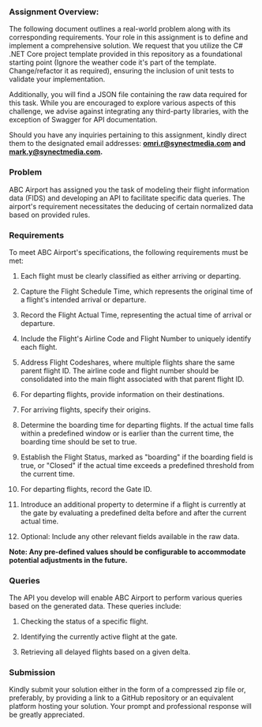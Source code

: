### Assignment Overview:
The following document outlines a real-world problem along with its corresponding requirements. Your role in this assignment is to define and implement a comprehensive solution. We request that you utilize the C# .NET Core project template provided in this repository as a foundational starting point (Ignore the weather code it's part of the template. Change/refactor it as required), ensuring the inclusion of unit tests to validate your implementation. 

Additionally, you will find a JSON file containing the raw data required for this task. While you are encouraged to explore various aspects of this challenge, we advise against integrating any third-party libraries, with the exception of Swagger for API documentation.

Should you have any inquiries pertaining to this assignment, kindly direct them to the designated email addresses: <b>omri.r@synectmedia.com and mark.y@synectmedia.com.</b>

### Problem
ABC Airport has assigned you the task of modeling their flight information data (FIDS) and developing an API to facilitate specific data queries. 
The airport's requirement necessitates the deducing of certain normalized data based on provided rules.

### Requirements
To meet ABC Airport's specifications, the following requirements must be met:

1. Each flight must be clearly classified as either arriving or departing.

2. Capture the Flight Schedule Time, which represents the original time of a flight's intended arrival or departure.

3. Record the Flight Actual Time, representing the actual time of arrival or departure.

4. Include the Flight's Airline Code and Flight Number to uniquely identify each flight.

5. Address Flight Codeshares, where multiple flights share the same parent flight ID. The airline code and flight number should be consolidated into the main flight associated with that parent flight ID.

6. For departing flights, provide information on their destinations.

7. For arriving flights, specify their origins.

8. Determine the boarding time for departing flights. If the actual time falls within a predefined window or is earlier than the current time, the boarding time should be set to true.

9. Establish the Flight Status, marked as "boarding" if the boarding field is true, or "Closed" if the actual time exceeds a predefined threshold from the current time.

10. For departing flights, record the Gate ID.

11. Introduce an additional property to determine if a flight is currently at the gate by evaluating a predefined delta before and after the current actual time.

12. Optional: Include any other relevant fields available in the raw data.

<b>Note: Any pre-defined values should be configurable to accommodate potential adjustments in the future.</b>

### Queries
The API you develop will enable ABC Airport to perform various queries based on the generated data. These queries include:

1. Checking the status of a specific flight.

2. Identifying the currently active flight at the gate.

3. Retrieving all delayed flights based on a given delta.

### Submission
Kindly submit your solution either in the form of a compressed zip file or, preferably, by providing a link to a GitHub repository or an equivalent platform hosting your solution. Your prompt and professional response will be greatly appreciated.